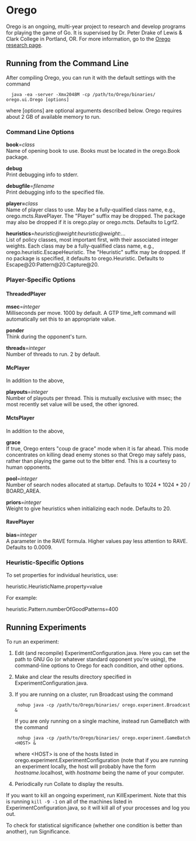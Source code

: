 # Orego

Orego is an ongoing, multi-year project to research and develop programs for playing the game of Go. It is supervised by Dr. Peter Drake of Lewis & Clark College in Portland, OR. For more information, go to the [Orego research page](https://sites.google.com/a/lclark.edu/drake/research/orego "Orego").

## Running from the Command Line

After compiling Orego, you can run it with the default settings with the command

      java -ea -server -Xmx2048M -cp /path/to/Orego/binaries/ orego.ui.Orego [options]

where [options] are optional arguments described below. Orego requires about 2 GB of available memory to run.

### Command Line Options

<strong>book</strong>=<em>class</em>  
Name of opening book to use. Books must be located in the orego.Book package.
	
<strong>debug</strong>  
Print debugging info to stderr.

<strong>debugfile</strong>=<em>filename</em>  
Print debugging info to the specified file.

<strong>player=</strong><em>class</em>  
Name of player class to use. May be a fully-qualified class name, e.g., orego.mcts.RavePlayer. The "Player" suffix may be dropped. The package may also be dropped if it is orego.play or orego.mcts. Defaults to Lgrf2.

<strong>heuristics</strong>=<em>heuristic@weight:heuristic@weight:...</em>  
List of policy classes, most important first, with their associated integer weights. Each class may be a fully-qualified class name, e.g., orego.heuristic.EscapeHeuristic. The "Heuristic" suffix may be dropped. If no package is specified, it defaults to orego.Heuristic. Defaults to Escape@20:Pattern@20:Capture@20.

### Player-Specific Options

#### ThreadedPlayer

<strong>msec</strong>=<em>integer</em>  
Milliseconds per move. 1000 by default. A GTP time_left command will automatically set this to an appropriate value.
	
<strong>ponder</strong>  
Think during the opponent's turn.
	
<strong>threads</strong>=<em>integer</em>  
Number of threads to run. 2 by default.

#### McPlayer

In addition to the above,

<strong>playouts</strong>=<em>integer</em>  
Number of playouts per thread. This is mutually exclusive with msec; the most recently set value will be used, the other ignored.

#### MctsPlayer

In addition to the above,

<strong>grace</strong>  
If true, Orego enters "coup de grace" mode when it is far ahead. This mode concentrates on killing dead enemy stones so that Orego may safely pass, rather than playing the game out to the bitter end. This is a courtesy to human opponents.

<strong>pool</strong>=<em>integer</em>    
Number of search nodes allocated at startup. Defaults to 1024 * 1024 * 20 / BOARD_AREA.

<strong>priors</strong>=<em>integer</em>    
Weight to give heuristics when initializing each node. Defaults to 20.

#### RavePlayer

<strong>bias</strong>=<em>integer</em>    
A parameter in the RAVE formula. Higher values pay less attention to RAVE. Defaults to 0.0009.

### Heuristic-Specific Options
	
To set properties for individual heuristics, use:

heuristic.HeuristicName.property=value

For example:

heuristic.Pattern.numberOfGoodPatterns=400

## Running Experiments

To run an experiment:

1. Edit (and recompile) ExperimentConfiguration.java. Here you can set the path to GNU Go
(or whatever standard opponent you're using), the command-line options to Orego for each
condition, and other options.

2. Make and clear the results directory specified in ExperimentConfiguration.java.

3. If you are running on a cluster, run Broadcast using the command

        nohup java -cp /path/to/Orego/binaries/ orego.experiment.Broadcast &

    If you are only running on a single machine, instead run GameBatch with the command
   
        nohup java -cp /path/to/Orego/binaries/ orego.experiment.GameBatch <HOST> &
   		
    where &lt;HOST> is one of the hosts listed in orego.experiment.ExperimentConfiguration (note that if you are running an experiment locally, the host will probably have the form <em>hostname</em>.localhost, with <em>hostname</em> being the name of your computer.

4. Periodically run Collate to display the results.

If you want to kill an ongoing experiment, run KillExperiment. Note that this is running
`kill -9 -1` on all of the machines listed in ExperimentConfiguration.java, so it
will kill all of your processes and log you out.

To check for statistical significance (whether one condition is better than another), run Significance.
